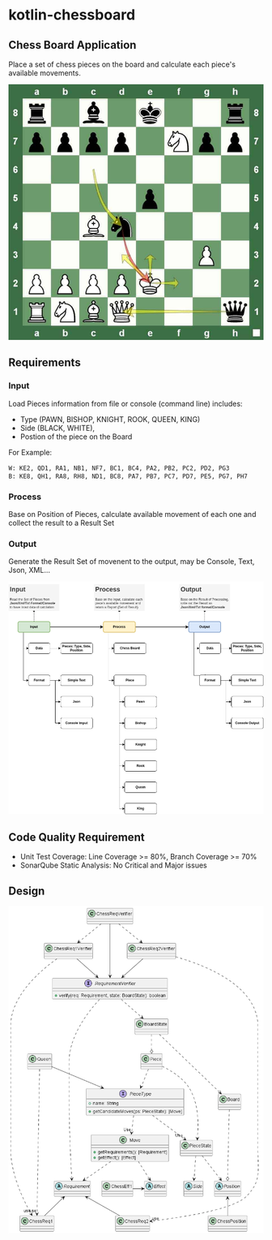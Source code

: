 # kotlin-chessboard

## Chess Board Application

Place a set of chess pieces on the board and calculate each piece's available movements.

![The Chess Board](./doc/img/ChessBoard.jpg)

## Requirements

### Input 

Load Pieces information from file or console (command line) includes: 
- Type (PAWN, BISHOP, KNIGHT, ROOK, QUEEN, KING) 
- Side (BLACK, WHITE), 
- Postion of the piece on the Board

For Example: 

```
W: KE2, QD1, RA1, NB1, NF7, BC1, BC4, PA2, PB2, PC2, PD2, PG3
B: KE8, QH1, RA8, RH8, ND1, BC8, PA7, PB7, PC7, PD7, PE5, PG7, PH7
```

### Process

Base on Position of Pieces, calculate available movement of each one and collect the result to a Result Set

### Output

Generate the Result Set of movenent to the output, may be Console, Text, Json, XML...

![Requirement](./doc/img/ChessBoard.drawio.png)

## Code Quality Requirement

- Unit Test Coverage: Line Coverage >= 80%, Branch Coverage >= 70%
- SonarQube Static Analysis: No Critical and Major issues

## Design
![Class diagrams](./doc/img/Class%20Design.png)

